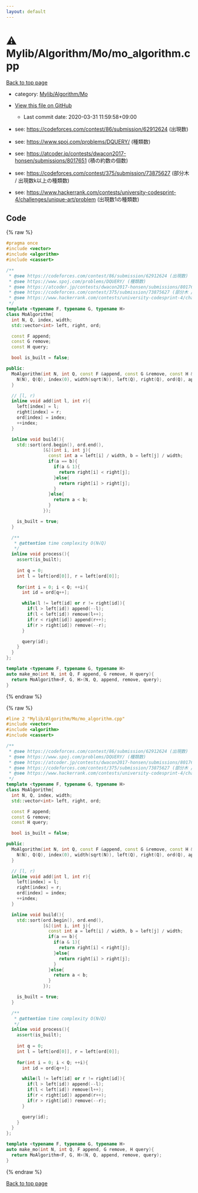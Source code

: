```yaml
---
layout: default
---
```


<!-- mathjax config similar to math.stackexchange -->
<script type="text/javascript" async
  src="https://cdnjs.cloudflare.com/ajax/libs/mathjax/2.7.5/MathJax.js?config=TeX-MML-AM_CHTML">
</script>
<script type="text/x-mathjax-config">
  MathJax.Hub.Config({
    TeX: { equationNumbers: { autoNumber: "AMS" }},
    tex2jax: {
      inlineMath: [ ['$','$'] ],
      processEscapes: true
    },
    "HTML-CSS": { matchFontHeight: false },
    displayAlign: "left",
    displayIndent: "2em"
  });
</script>

<script type="text/javascript" src="https://cdnjs.cloudflare.com/ajax/libs/jquery/3.4.1/jquery.min.js"></script>
<script src="https://cdn.jsdelivr.net/npm/jquery-balloon-js@1.1.2/jquery.balloon.min.js" integrity="sha256-ZEYs9VrgAeNuPvs15E39OsyOJaIkXEEt10fzxJ20+2I=" crossorigin="anonymous"></script>
<script type="text/javascript" src="../../../../assets/js/copy-button.js"></script>
<link rel="stylesheet" href="../../../../assets/css/copy-button.css" />


# :warning: Mylib/Algorithm/Mo/mo_algorithm.cpp

<a href="../../../../index.html">Back to top page</a>

* category: <a href="../../../../index.html#1534504632931a6652ca965283803a2e">Mylib/Algorithm/Mo</a>
* <a href="{{ site.github.repository_url }}/blob/master/Mylib/Algorithm/Mo/mo_algorithm.cpp">View this file on GitHub</a>
    - Last commit date: 2020-03-31 11:59:58+09:00


* see: <a href="https://codeforces.com/contest/86/submission/62912624 (出現数)">https://codeforces.com/contest/86/submission/62912624 (出現数)</a>
* see: <a href="https://www.spoj.com/problems/DQUERY/ (種類数)">https://www.spoj.com/problems/DQUERY/ (種類数)</a>
* see: <a href="https://atcoder.jp/contests/dwacon2017-honsen/submissions/8017651 (積の約数の個数)">https://atcoder.jp/contests/dwacon2017-honsen/submissions/8017651 (積の約数の個数)</a>
* see: <a href="https://codeforces.com/contest/375/submission/73875627 (部分木 / 出現数k以上の種類数)">https://codeforces.com/contest/375/submission/73875627 (部分木 / 出現数k以上の種類数)</a>
* see: <a href="https://www.hackerrank.com/contests/university-codesprint-4/challenges/unique-art/problem (出現数1の種類数)">https://www.hackerrank.com/contests/university-codesprint-4/challenges/unique-art/problem (出現数1の種類数)</a>


## Code

<a id="unbundled"></a>
{% raw %}
```cpp
#pragma once
#include <vector>
#include <algorithm>
#include <cassert>

/**
 * @see https://codeforces.com/contest/86/submission/62912624 (出現数)
 * @see https://www.spoj.com/problems/DQUERY/ (種類数)
 * @see https://atcoder.jp/contests/dwacon2017-honsen/submissions/8017651 (積の約数の個数)
 * @see https://codeforces.com/contest/375/submission/73875627 (部分木 / 出現数k以上の種類数)
 * @see https://www.hackerrank.com/contests/university-codesprint-4/challenges/unique-art/problem (出現数1の種類数)
 */
template <typename F, typename G, typename H>
class MoAlgorithm{
  int N, Q, index, width;
  std::vector<int> left, right, ord;

  const F append;
  const G remove;
  const H query;

  bool is_built = false;

public:
  MoAlgorithm(int N, int Q, const F &append, const G &remove, const H &query):
    N(N), Q(Q), index(0), width(sqrt(N)), left(Q), right(Q), ord(Q), append(append), remove(remove), query(query){
  }

  // [l, r)
  inline void add(int l, int r){
    left[index] = l;
    right[index] = r;
    ord[index] = index;
    ++index;
  }

  inline void build(){
    std::sort(ord.begin(), ord.end(),
              [&](int i, int j){
                const int a = left[i] / width, b = left[j] / width;
                if(a == b){
                  if(a & 1){
                    return right[i] < right[j];
                  }else{
                    return right[i] > right[j];
                  }
                }else{
                  return a < b;
                }
              });

    is_built = true;
  }

  /**
   * @attention time complexity O(N√Q)
   */
  inline void process(){
    assert(is_built);
    
    int q = 0;
    int l = left[ord[0]], r = left[ord[0]];
    
    for(int i = 0; i < Q; ++i){
      int id = ord[q++];

      while(l != left[id] or r != right[id]){
        if(l > left[id]) append(--l);
        if(l < left[id]) remove(l++);
        if(r < right[id]) append(r++);
        if(r > right[id]) remove(--r);
      }

      query(id);
    }
  }
};

template <typename F, typename G, typename H>
auto make_mo(int N, int Q, F append, G remove, H query){
  return MoAlgorithm<F, G, H>(N, Q, append, remove, query);
}

```
{% endraw %}

<a id="bundled"></a>
{% raw %}
```cpp
#line 2 "Mylib/Algorithm/Mo/mo_algorithm.cpp"
#include <vector>
#include <algorithm>
#include <cassert>

/**
 * @see https://codeforces.com/contest/86/submission/62912624 (出現数)
 * @see https://www.spoj.com/problems/DQUERY/ (種類数)
 * @see https://atcoder.jp/contests/dwacon2017-honsen/submissions/8017651 (積の約数の個数)
 * @see https://codeforces.com/contest/375/submission/73875627 (部分木 / 出現数k以上の種類数)
 * @see https://www.hackerrank.com/contests/university-codesprint-4/challenges/unique-art/problem (出現数1の種類数)
 */
template <typename F, typename G, typename H>
class MoAlgorithm{
  int N, Q, index, width;
  std::vector<int> left, right, ord;

  const F append;
  const G remove;
  const H query;

  bool is_built = false;

public:
  MoAlgorithm(int N, int Q, const F &append, const G &remove, const H &query):
    N(N), Q(Q), index(0), width(sqrt(N)), left(Q), right(Q), ord(Q), append(append), remove(remove), query(query){
  }

  // [l, r)
  inline void add(int l, int r){
    left[index] = l;
    right[index] = r;
    ord[index] = index;
    ++index;
  }

  inline void build(){
    std::sort(ord.begin(), ord.end(),
              [&](int i, int j){
                const int a = left[i] / width, b = left[j] / width;
                if(a == b){
                  if(a & 1){
                    return right[i] < right[j];
                  }else{
                    return right[i] > right[j];
                  }
                }else{
                  return a < b;
                }
              });

    is_built = true;
  }

  /**
   * @attention time complexity O(N√Q)
   */
  inline void process(){
    assert(is_built);
    
    int q = 0;
    int l = left[ord[0]], r = left[ord[0]];
    
    for(int i = 0; i < Q; ++i){
      int id = ord[q++];

      while(l != left[id] or r != right[id]){
        if(l > left[id]) append(--l);
        if(l < left[id]) remove(l++);
        if(r < right[id]) append(r++);
        if(r > right[id]) remove(--r);
      }

      query(id);
    }
  }
};

template <typename F, typename G, typename H>
auto make_mo(int N, int Q, F append, G remove, H query){
  return MoAlgorithm<F, G, H>(N, Q, append, remove, query);
}

```
{% endraw %}

<a href="../../../../index.html">Back to top page</a>

